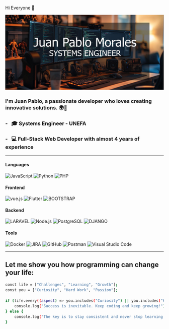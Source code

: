 Hi Everyone 👋




![jp](https://github.com/juanpablo72/juanpablo72/blob/master/jpGithub1.jpg?raw=true)

### I'm Juan Pablo, a passionate developer who loves creating innovative solutions. 🌍🚀
### - &nbsp; **🎓 Systems Engineer - UNEFA**
### - &nbsp; **💻 Full-Stack Web Developer with almost 4 years of experience**


   




---
#### Languages

![JavaScript](https://img.shields.io/badge/javascript-%23323330.svg?style=for-the-badge&logo=javascript&logoColor=%23F7DF1E)
![Python](https://img.shields.io/badge/PYTHON-007ACC?style=for-the-badge&logo=python&logoColor=yellow)
![PHP](https://img.shields.io/badge/PHP-76448A?style=for-the-badge&logo=php&logoColor=whitee)

#### Frontend
<!--
### ⚒️ I'm currently working with
### Full Stack Developer
#### Languages
# 🌟 Welcome to My Profile!
/Hi there! I'm [Your Name], a passionate developer who loves creating innovative solutions. 🌍🚀
![React](https://img.shields.io/badge/React-20232A?style=for-the-badge&logo=react&logoColor=61DAFB)-->

![vue.js](https://img.shields.io/badge/VUE.JS-1BAD5B?style=for-the-badge&logo=VUE.JS&logoColor=white)
![Flutter](https://img.shields.io/badge/FLUTTER-3393FF?style=for-the-badge&logo=flutter&logoColor=white)
![BOOTSTRAP](https://img.shields.io/badge/BOOTSTRAP-9633FF?style=for-the-badge&logo=BOOTSTRAP&logoColor=white)

#### Backend

![LARAVEL](https://img.shields.io/badge/LARAVEL-FF7000?style=for-the-badge&logo=LARAVEL&logoColor=white)
![Node.js](https://img.shields.io/badge/Node.js-339933?style=for-the-badge&logo=nodedotjs&logoColor=white)
![PostgreSQL](https://img.shields.io/badge/PostgreSQL-316192?style=for-the-badge&logo=postgresql&logoColor=white)
![DJANGO](https://img.shields.io/badge/DJANGO-064B0E?style=for-the-badge&logo=DJANGO&logoColor=white)


#### Tools

![Docker](https://img.shields.io/badge/docker-%230db7ed.svg?style=for-the-badge&logo=docker&logoColor=white)
![JIRA](https://img.shields.io/badge/Jira-0052CC?style=for-the-badge&logo=Jira&logoColor=white)
![GitHub](https://img.shields.io/badge/github-%23121011.svg?style=for-the-badge&logo=github&logoColor=white)
![Postman](https://img.shields.io/badge/Postman-FF6C37?style=for-the-badge&logo=postman&logoColor=white)
![Visual Studio Code](https://img.shields.io/badge/Visual_Studio_Code-0078D4?style=for-the-badge&logo=visual%20studio%20code&logoColor=white)

---
## Let me show you how programming can change your life:
```bash
const life = ["Challenges", "Learning", "Growth"];
const you = ["Curiosity", "Hard Work", "Passion"];

if (life.every((aspect) => you.includes("Curiosity") || you.includes("Hard Work"))) {
    console.log("Success is inevitable. Keep coding and keep growing!");
} else {
    console.log("The key is to stay consistent and never stop learning.");
}
```

